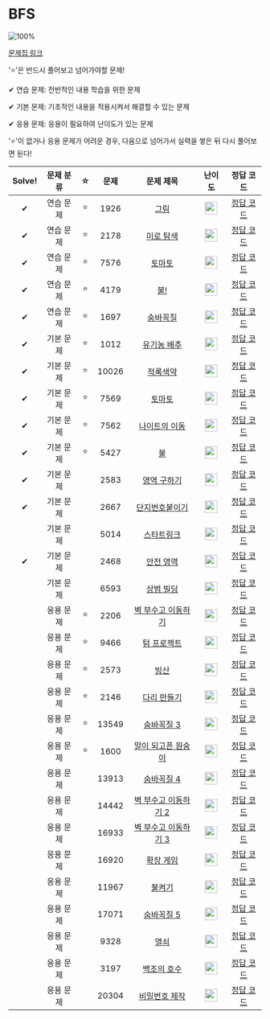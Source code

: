 # BFS

![100%](https://progress-bar.dev/14/?scale=30&title=progress&width=500&color=babaca&suffix=/30)

[문제집 링크](https://www.acmicpc.net/workbook/view/7313)

'⭐️'은 반드시 풀어보고 넘어가야할 문제!

✔ 연습 문제: 전반적인 내용 학습을 위한 문제

✔ 기본 문제: 기초적인 내용을 적용시켜서 해결할 수 있는 문제

✔ 응용 문제: 응용이 필요하여 난이도가 있는 문제


'⭐️'이 없거나 응용 문제가 어려운 경우, 다음으로 넘어가서 실력을 쌓은 뒤 다시 풀어보면 된다!

| Solve! | 문제 분류 | ☆ | 문제 | 문제 제목 | 난이도 | 정답 코드 |
| :--: | :--: | :--: | :--: | :--: | :--: | :--: |
| ✔ | 연습 문제 | ⭐️ | 1926 | [그림](https://www.acmicpc.net/problem/1926) | <img height="25px" width="25px" src="https://static.solved.ac/tier_small/10.svg"/> | [정답 코드](../0x07_BFS/1926.cpp) |
| ✔ | 연습 문제 | ⭐️ | 2178 | [미로 탐색](https://www.acmicpc.net/problem/2178) | <img height="25px" width="25px" src="https://static.solved.ac/tier_small/10.svg"/> | [정답 코드](../0x07_BFS/2178.cpp) |
| ✔ | 연습 문제 | ⭐️ | 7576 | [토마토](https://www.acmicpc.net/problem/7576) | <img height="25px" width="25px" src="https://static.solved.ac/tier_small/11.svg"/> | [정답 코드](../0x07_BFS/7576.cpp) |
| ✔ | 연습 문제 | ⭐️ | 4179 | [불!](https://www.acmicpc.net/problem/4179) | <img height="25px" width="25px" src="https://static.solved.ac/tier_small/12.svg"/> | [정답 코드](../0x07_BFS/4179.cpp) |
| ✔ | 연습 문제 | ⭐️ | 1697 | [숨바꼭질](https://www.acmicpc.net/problem/1697) | <img height="25px" width="25px" src="https://static.solved.ac/tier_small/10.svg"/> | [정답 코드](../0x07_BFS/1697.cpp) |
| ✔ | 기본 문제 | ⭐️ | 1012 | [유기농 배추](https://www.acmicpc.net/problem/1012) | <img height="25px" width="25px" src="https://static.solved.ac/tier_small/9.svg"/> | [정답 코드](../0x07_BFS/1012.cpp) |
| ✔ | 기본 문제 | ⭐️ | 10026 | [적록색약](https://www.acmicpc.net/problem/10026) | <img height="25px" width="25px" src="https://static.solved.ac/tier_small/11.svg"/> | [정답 코드](../0x07_BFS/10026.cpp) |
| ✔ | 기본 문제 | ⭐️ | 7569 | [토마토](https://www.acmicpc.net/problem/7569) | <img height="25px" width="25px" src="https://static.solved.ac/tier_small/11.svg"/> | [정답 코드](../0x07_BFS/7569.cpp) |
| ✔ | 기본 문제 | ⭐️ | 7562 | [나이트의 이동](https://www.acmicpc.net/problem/7562) | <img height="25px" width="25px" src="https://static.solved.ac/tier_small/10.svg"/> | [정답 코드](../0x07_BFS/7562.cpp) |
| ✔ | 기본 문제 | ⭐️ | 5427 | [불](https://www.acmicpc.net/problem/5427) | <img height="25px" width="25px" src="https://static.solved.ac/tier_small/12.svg"/> | [정답 코드](../0x07_BFS/5427.cpp) |
| ✔ | 기본 문제 | | 2583 | [영역 구하기](https://www.acmicpc.net/problem/2583) | <img height="25px" width="25px" src="https://static.solved.ac/tier_small/10.svg"/> | [정답 코드](../0x07_BFS/2583.cpp) |
| ✔ | 기본 문제 | | 2667 | [단지번호붙이기](https://www.acmicpc.net/problem/2667) | <img height="25px" width="25px" src="https://static.solved.ac/tier_small/10.svg"/> | [정답 코드](../0x07_BFS/2667.cpp) |
|  | 기본 문제 | | 5014 | [스타트링크](https://www.acmicpc.net/problem/5014) | <img height="25px" width="25px" src="https://static.solved.ac/tier_small/10.svg"/> | [정답 코드](../0x07_BFS/5014.cpp) |
| ✔ | 기본 문제 | | 2468 | [안전 영역](https://www.acmicpc.net/problem/2468) | <img height="25px" width="25px" src="https://static.solved.ac/tier_small/10.svg"/> | [정답 코드](../0x07_BFS/2468.cpp) |
|  | 기본 문제 | | 6593 | [상범 빌딩](https://www.acmicpc.net/problem/6593) | <img height="25px" width="25px" src="https://static.solved.ac/tier_small/11.svg"/> | [정답 코드](../0x07_BFS/6593.cpp) |
|  | 응용 문제 | ⭐️ | 2206 | [벽 부수고 이동하기](https://www.acmicpc.net/problem/2206) | <img height="25px" width="25px" src="https://static.solved.ac/tier_small/13.svg"/> | [정답 코드](../0x07_BFS/2206.cpp) |
|  | 응용 문제 | ⭐️ | 9466 | [텀 프로젝트](https://www.acmicpc.net/problem/9466) | <img height="25px" width="25px" src="https://static.solved.ac/tier_small/13.svg"/> | [정답 코드](../0x07_BFS/9466.cpp) |
|  | 응용 문제 | ⭐️ | 2573 | [빙산](https://www.acmicpc.net/problem/2573) | <img height="25px" width="25px" src="https://static.solved.ac/tier_small/12.svg"/> | [정답 코드](../0x07_BFS/2573.cpp) |
|  | 응용 문제 | ⭐️ | 2146 | [다리 만들기](https://www.acmicpc.net/problem/2146) | <img height="25px" width="25px" src="https://static.solved.ac/tier_small/13.svg"/> | [정답 코드](../0x07_BFS/2146.cpp) |
|  | 응용 문제 | ⭐️ | 13549 | [숨바꼭질 3](https://www.acmicpc.net/problem/13549) | <img height="25px" width="25px" src="https://static.solved.ac/tier_small/11.svg"/> | [정답 코드](../0x07_BFS/13549.cpp) |
|  | 응용 문제 | ⭐️ | 1600 | [말이 되고픈 원숭이](https://www.acmicpc.net/problem/1600) | <img height="25px" width="25px" src="https://static.solved.ac/tier_small/13.svg"/> | [정답 코드](../0x07_BFS/1600.cpp) |
|  | 응용 문제 | | 13913 | [숨바꼭질 4](https://www.acmicpc.net/problem/13913) | <img height="25px" width="25px" src="https://static.solved.ac/tier_small/12.svg"/> | [정답 코드](../0x07_BFS/13913.cpp) |
|  | 응용 문제 | | 14442 | [벽 부수고 이동하기 2](https://www.acmicpc.net/problem/14442) | <img height="25px" width="25px" src="https://static.solved.ac/tier_small/13.svg"/> | [정답 코드](../0x07_BFS/14442.cpp) |
|  | 응용 문제 | | 16933 | [벽 부수고 이동하기 3](https://www.acmicpc.net/problem/16933) | <img height="25px" width="25px" src="https://static.solved.ac/tier_small/15.svg"/> | [정답 코드](../0x07_BFS/16933.cpp) |
|  | 응용 문제 | | 16920 | [확장 게임](https://www.acmicpc.net/problem/16920) | <img height="25px" width="25px" src="https://static.solved.ac/tier_small/14.svg"/> | [정답 코드](../0x07_BFS/16920.cpp) |
|  | 응용 문제 | | 11967 | [불켜기](https://www.acmicpc.net/problem/11967) | <img height="25px" width="25px" src="https://static.solved.ac/tier_small/14.svg"/> | [정답 코드](../0x07_BFS/11967.cpp) |
|  | 응용 문제 | | 17071 | [숨바꼭질 5](https://www.acmicpc.net/problem/17071) | <img height="25px" width="25px" src="https://static.solved.ac/tier_small/16.svg"/> | [정답 코드](../0x07_BFS/17071.cpp) |
|  | 응용 문제 | | 9328 | [열쇠](https://www.acmicpc.net/problem/9328) | <img height="25px" width="25px" src="https://static.solved.ac/tier_small/15.svg"/> | [정답 코드](../0x07_BFS/9328.cpp) |
|  | 응용 문제 | | 3197 | [백조의 호수](https://www.acmicpc.net/problem/3197) | <img height="25px" width="25px" src="https://static.solved.ac/tier_small/16.svg"/> | [정답 코드](../0x07_BFS/3197.cpp) |
|  | 응용 문제 | | 20304 | [비밀번호 제작](https://www.acmicpc.net/problem/20304) | <img height="25px" width="25px" src="https://static.solved.ac/tier_small/16.svg"/> | [정답 코드](../0x07_BFS/20304.cpp) |
